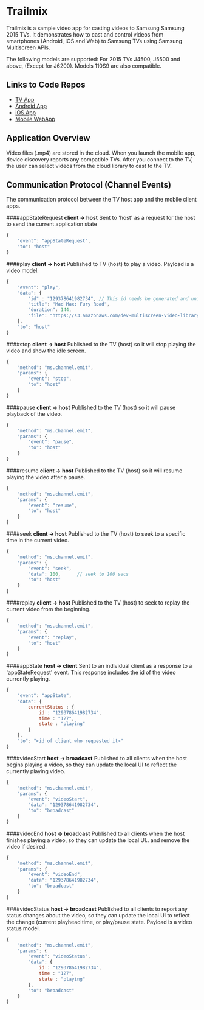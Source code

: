 # Trailmix

Trailmix is a sample video app for casting videos to Samsung Samsung 2015 TVs.
It demonstrates how to cast and control videos from smartphones (Android, iOS and Web)
to Samsung TVs using Samsung Multiscreen APIs.

The following models are supported: For 2015 TVs
J4500, J5500 and above, (Except for J6200). Models 110S9 are also compatible.

## Links to Code Repos

- [TV App](https://github.com/MultiScreenSDK/trailmix-tv)
- [Android App](https://github.com/MultiScreenSDK/trailmix-android)
- [iOS App](https://github.com/MultiScreenSDK/trailmix-ios-swift)
- [Mobile WebApp](https://github.com/MultiScreenSDK/trailmix-webapp)

## Application Overview

Video files (.mp4) are stored in the cloud. When you launch the mobile app, device discovery reports any compatible TVs. After you connect to the TV, the user can select videos from the cloud library to cast to the TV.

## Communication Protocol (Channel Events)

The communication protocol between the TV host app and the mobile client apps.

####appStateRequest
**client -> host**
Sent to 'host' as a request for the host to send the current application state
```javascript
{
    "event": "appStateRequest",
    "to": "host"
}
```

####play
**client -> host**
Published to TV (host) to play a video. Payload is a video model.
```javascript
{
    "event": "play",
    "data": {
        "id" : "129378641982734", // This id needs be generated and unique per play
        "title": "Mad Max: Fury Road",
        "duration": 144,
        "file": "https://s3.amazonaws.com/dev-multiscreen-video-library/trailers/Mad_Max_Fury_Road_2015_Trailer_F4_5.1-1080p-HDTN.mp4",
    },
    "to": "host"
}
```

####stop
**client -> host**
Published to the TV (host) so it will stop playing the video and show the idle screen.
```javascript
{
    "method": "ms.channel.emit",
    "params": {
        "event": "stop",
        "to": "host"
    }
}
```

####pause
**client -> host**
Published to the TV (host) so it will pause playback of the video.
```javascript
{
    "method": "ms.channel.emit",
    "params": {
        "event": "pause",
        "to": "host"
    }
}
```

####resume
**client -> host**
Published to the TV (host) so it will resume playing the video after a pause.
```javascript
{
    "method": "ms.channel.emit",
    "params": {
        "event": "resume",
        "to": "host"
    }
}
```

####seek
**client -> host**
Published to the TV (host) to seek to a specific time in the current video.
```javascript
{
    "method": "ms.channel.emit",
    "params": {
        "event": "seek",
        "data": 100,      // seek to 100 secs
        "to": "host"
    }
}
```

####replay
**client -> host**
Published to the TV (host) to seek to replay the current video from the beginning.
```javascript
{
    "method": "ms.channel.emit",
    "params": {
        "event": "replay",
        "to": "host"
    }
}
```

####appState
**host -> client**
Sent to an individual client as a response to a 'appStateRequest' event. This response includes the id of the video currently playing.

```javascript
{
    "event": "appState",
    "data": {
        currentStatus : {
            id : "129378641982734",
            time : "127",
            state : "playing"
        }
    },
    "to": "<id of client who requested it>"
}
```

####videoStart
**host -> broadcast**
Published to all clients when the host begins playing a video, so they can update the local UI to reflect the currently playing video.
```javascript
{
    "method": "ms.channel.emit",
    "params": {
        "event": "videoStart",
        "data": "129378641982734",
        "to": "broadcast"
    }
}
```

####videoEnd
**host -> broadcast**
Published to all clients when the host finishes playing a video, so they can update the local UI.. and remove the video if desired.
```javascript
{
    "method": "ms.channel.emit",
    "params": {
        "event": "videoEnd",
        "data": "129378641982734",
        "to": "broadcast"
    }
}
```

####videoStatus
**host -> broadcast**
Published to all clients to report any status changes about the video, so they can update the local UI to reflect the change (current playhead time, or play/pause state. Payload is a video status model.
```javascript
{
    "method": "ms.channel.emit",
    "params": {
        "event": "videoStatus",
        "data": {
            id : "129378641982734",
            time : "127",
            state : "playing"
        },
        "to": "broadcast"
    }
}
```
